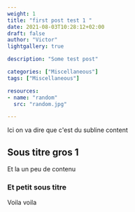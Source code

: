 ```yaml
---
weight: 1
title: "first post test 1 "
date: 2021-08-03T10:28:12+02:00
draft: false
author: "Victor"
lightgallery: true

description: "Some test post"

categories: ["Miscellaneous"]
tags: ["Miscellaneous"]

resources:
- name: "random"
  src: "random.jpg"

---
```



Ici on va dire que c'est du subline content

<!--more-->

## Sous titre gros 1 

Et la un peu de contenu 

### Et petit sous titre

Voila voila